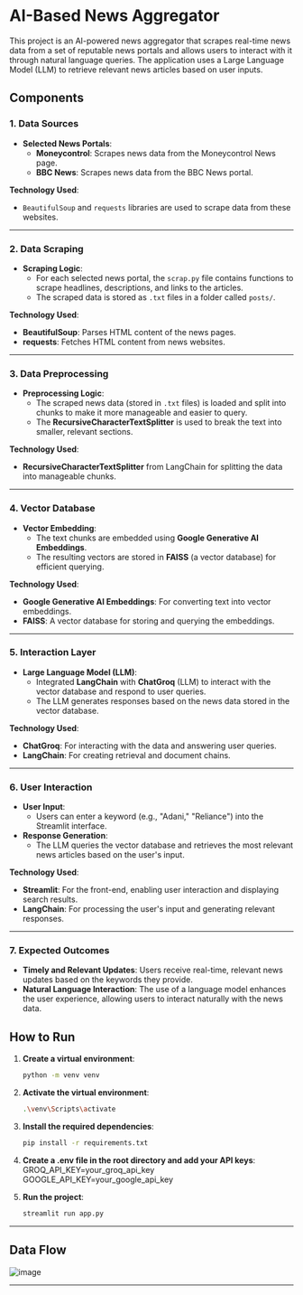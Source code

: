 
# AI-Based News Aggregator

This project is an AI-powered news aggregator that scrapes real-time news data from a set of reputable news portals and allows users to interact with it through natural language queries. The application uses a Large Language Model (LLM) to retrieve relevant news articles based on user inputs.

## Components

### 1. Data Sources
- **Selected News Portals**:
  - **Moneycontrol**: Scrapes news data from the Moneycontrol News page.
  - **BBC News**: Scrapes news data from the BBC News portal.

**Technology Used**: 
- `BeautifulSoup` and `requests` libraries are used to scrape data from these websites.

---

### 2. Data Scraping
- **Scraping Logic**: 
  - For each selected news portal, the `scrap.py` file contains functions to scrape headlines, descriptions, and links to the articles.
  - The scraped data is stored as `.txt` files in a folder called `posts/`.

**Technology Used**: 
- **BeautifulSoup**: Parses HTML content of the news pages.
- **requests**: Fetches HTML content from news websites.

---

### 3. Data Preprocessing
- **Preprocessing Logic**: 
  - The scraped news data (stored in `.txt` files) is loaded and split into chunks to make it more manageable and easier to query.
  - The **RecursiveCharacterTextSplitter** is used to break the text into smaller, relevant sections.

**Technology Used**:
- **RecursiveCharacterTextSplitter** from LangChain for splitting the data into manageable chunks.

---

### 4. Vector Database
- **Vector Embedding**: 
  - The text chunks are embedded using **Google Generative AI Embeddings**.
  - The resulting vectors are stored in **FAISS** (a vector database) for efficient querying.

**Technology Used**:
- **Google Generative AI Embeddings**: For converting text into vector embeddings.
- **FAISS**: A vector database for storing and querying the embeddings.

---

### 5. Interaction Layer
- **Large Language Model (LLM)**: 
  - Integrated **LangChain** with **ChatGroq** (LLM) to interact with the vector database and respond to user queries.
  - The LLM generates responses based on the news data stored in the vector database.

**Technology Used**:
- **ChatGroq**: For interacting with the data and answering user queries.
- **LangChain**: For creating retrieval and document chains.

---

### 6. User Interaction
- **User Input**: 
  - Users can enter a keyword (e.g., "Adani," "Reliance") into the Streamlit interface.
- **Response Generation**: 
  - The LLM queries the vector database and retrieves the most relevant news articles based on the user's input.

**Technology Used**:
- **Streamlit**: For the front-end, enabling user interaction and displaying search results.
- **LangChain**: For processing the user's input and generating relevant responses.

---

### 7. Expected Outcomes
- **Timely and Relevant Updates**: Users receive real-time, relevant news updates based on the keywords they provide.
- **Natural Language Interaction**: The use of a language model enhances the user experience, allowing users to interact naturally with the news data.

## How to Run

1. **Create a virtual environment**:
   ```bash
   python -m venv venv

2. **Activate the virtual environment**:
   ```bash
   .\venv\Scripts\activate

3. **Install the required dependencies**:
   ```bash
   pip install -r requirements.txt

4. **Create a .env file in the root directory and add your API keys**:
   GROQ_API_KEY=your_groq_api_key
   GOOGLE_API_KEY=your_google_api_key

5. **Run the project**:
   ```bash
   streamlit run app.py

---

## Data Flow 
![image](https://github.com/user-attachments/assets/088bf5d3-41d5-4c94-8ba2-98d78b558dc5)
 
---





